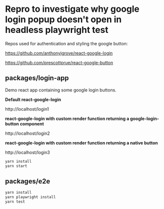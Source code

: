# Repro to investigate why google login popup doesn't open in headless playwright test

Repos used for authentication and styling the google button:

https://github.com/anthonyjgrove/react-google-login

https://github.com/prescottprue/react-google-button


## packages/login-app

Demo react app containing some google login buttons.

**Default react-google-login**

http://localhost/login1

**react-google-login with custom render function returning a google-login-button component**

http://localhost/login2

**react-google-login with custom render function returning a native button**

http://localhost/login3


```sh
yarn install
yarn start
```

## packages/e2e

```sh
yarn install
yarn playwright install
yarn test
```

